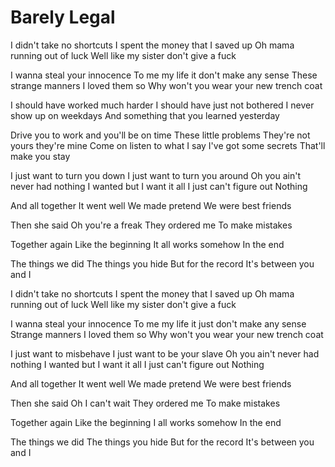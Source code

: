 # Barely Legal

I didn't take no shortcuts
I spent the money that I saved up
Oh mama running out of luck
Well like my sister don't give a fuck

I wanna steal your innocence
To me my life it don't make any sense
These strange manners I loved them so
Why won't you wear your new trench coat

I should have worked much harder
I should have just not bothered
I never show up on weekdays
And something that you learned yesterday

Drive you to work and you'll be on time
These little problems
They're not yours they're mine
Come on listen to what I say
I've got some secrets
That'll make you stay

I just want to turn you down
I just want to turn you around
Oh you ain't never had nothing I wanted but
I want it all I just can't figure out
Nothing

And all together
It went well
We made pretend
We were best friends

Then she said
Oh you're a freak
They ordered me
To make mistakes

Together again
Like the beginning
It all works somehow
In the end

The things we did
The things you hide
But for the record
It's between you and I

I didn't take no shortcuts
I spent the money that I saved up
Oh mama running out of luck
Well like my sister don't give a fuck

I wanna steal your innocence
To me my life it just don't make any sense
Strange manners I loved them so
Why won't you wear your new trench coat

I just want to misbehave
I just want to be your slave
Oh you ain't never had nothing I wanted but
I want it all
I just can't figure out
Nothing

And all together
It went well
We made pretend
We were best friends

Then she said
Oh I can't wait
They ordered me
To make mistakes

Together again
Like the beginning
I all works somehow
In the end

The things we did
The things you hide
But for the record
It's between you and I

